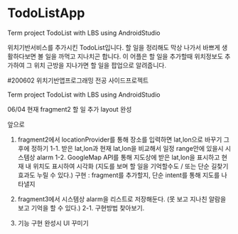 # TodoListApp
Term project TodoList with LBS using AndroidStudio 

위치기반서비스를 추가시킨 TodoList입니다.
할 일을 정리해도 막상 나가서 바쁘게 생활하다보면 볼 일을 까먹고 지나치곤 합니다.
이 어플은 할 일을 추가할때 위치정보도 추가하여 그 위치 근방을 지나가면 할 일을 팝업으로 알려줍니다.

#200602 위치기반앱프로그래밍 전공 사이드프로젝트

Term project TodoList with LBS using AndroidStudio 

06/04 현재 fragment2 할 일 추가 layout 완성

앞으로
1) fragment2에서 locationProvider를 통해 장소를 입력하면 lat,lon으로 바꾸기
그 후에 정하기 
1-1. 받은 lat,lon과 현재 lat,lon을 비교해서 일정 range안에 있을시 시스템상 alarm
1-2. GoogleMap API를 통해 지도상에 받은 lat,lon을 표시하고 현재 내 위치도 표시하여 시각화
(지도를 보며 할 일을 기억할수도 / 또는 단순 길찾기 효과도 누릴 수 있다.)
구현 : fragment를 추가할지, 단순 intent를 통해 지도를 나타낼지

2) fragment3에서 시스템상 alarm을 리스트로 저장해둔다.
(못 보고 지나친 알람을 보고 기억을 할 수 있다.)
2-1. 구현방법 찾아보기.

3) 기능 구현 완성시 UI 꾸미기
